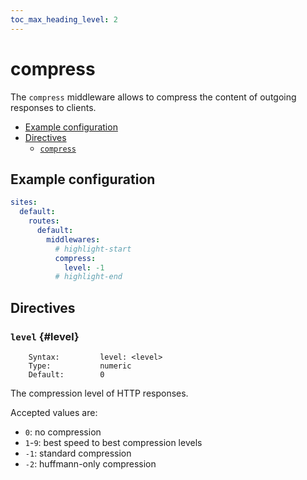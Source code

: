 ```yaml
---
toc_max_heading_level: 2
---
```


# compress

The `compress` middleware allows to compress the content of outgoing responses to clients.

- [Example configuration](#example-configuration)
- [Directives](#directives)
  - [`compress`](#compress)

## Example configuration

```yaml
sites:
  default:
    routes:
      default:
        middlewares:
          # highlight-start
          compress:
            level: -1
          # highlight-end
```

## Directives

### `level` {#level}

```
    Syntax:         level: <level>
    Type:           numeric
    Default:        0
```

The compression level of HTTP responses.

Accepted values are:

- `0`: no compression
- `1`-`9`: best speed to best compression levels
- `-1`: standard compression
- `-2`: huffmann-only compression
